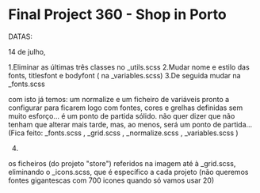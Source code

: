 # Final Project 360 - Shop in Porto
DATAS: 

14 de julho,

1.Eliminar as últimas três classes no _utils.scss 
2.Mudar nome e estilo das fonts, titlesfont e bodyfont ( na _variables.scss)
3.De seguida mudar na _fonts.scss

com isto já temos: um normalize e um ficheiro de variáveis pronto a configurar para ficarem logo com fontes, cores e grelhas definidas sem muito esforço... é um ponto de partida sólido. não quer dizer que não tenham que alterar mais tarde, mas, ao menos, será um ponto de partida...
(Fica feito: _fonts.scss , _grid.scss , _normalize.scss , _variables.scss )

4.

os ficheiros (do projeto "store") referidos na imagem até à _grid.scss, eliminando o _icons.scss, que é específico a cada projeto (não queremos fontes gigantescas com 700 icones quando só vamos usar 20) 
